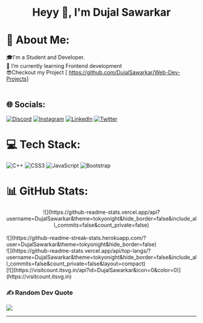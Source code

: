 <h1 align="center">Heyy 👋, I'm Dujal Sawarkar</h1>




# 💫 About Me:
🎓I'm a Student and Developer.<br>🌱 I’m currently learning Frontend development<br>😎Checkout my Project [ https://github.com/DujalSawarkar/Web-Dev-Projects]<br><br>


## 🌐 Socials:
[![Discord](https://img.shields.io/badge/Discord-%237289DA.svg?logo=discord&logoColor=white)](https://discord.gg/dujal#4079) [![Instagram](https://img.shields.io/badge/Instagram-%23E4405F.svg?logo=Instagram&logoColor=white)](https://instagram.com/dujalsawarkar_) [![LinkedIn](https://img.shields.io/badge/LinkedIn-%230077B5.svg?logo=linkedin&logoColor=white)](https://linkedin.com/in/dujalsawarkar) [![Twitter](https://img.shields.io/badge/Twitter-%231DA1F2.svg?logo=Twitter&logoColor=white)](https://twitter.com/@dujal_sawarkar) 

# 💻 Tech Stack:
![C++](https://img.shields.io/badge/c++-%2300599C.svg?style=plastic&logo=c%2B%2B&logoColor=white) ![CSS3](https://img.shields.io/badge/css3-%231572B6.svg?style=plastic&logo=css3&logoColor=white) ![JavaScript](https://img.shields.io/badge/javascript-%23323330.svg?style=plastic&logo=javascript&logoColor=%23F7DF1E) ![Bootstrap](https://img.shields.io/badge/bootstrap-%23563D7C.svg?style=plastic&logo=bootstrap&logoColor=white)
# 📊 GitHub Stats:

  <div align="center">
![](https://github-readme-stats.vercel.app/api?username=DujalSawarkar&theme=tokyonight&hide_border=false&include_all_commits=false&count_private=false)</div><br/>
![](https://github-readme-streak-stats.herokuapp.com/?user=DujalSawarkar&theme=tokyonight&hide_border=false)<br/>
![](https://github-readme-stats.vercel.app/api/top-langs/?username=DujalSawarkar&theme=tokyonight&hide_border=false&include_all_commits=false&count_private=false&layout=compact)
<br>
[![](https://visitcount.itsvg.in/api?id=DujalSawarkar&icon=0&color=0)](https://visitcount.itsvg.in)




### ✍️ Random Dev Quote
![](https://quotes-github-readme.vercel.app/api?type=horizontal&theme=tokyonight)

---


<!-- Proudly created with GPRM ( https://gprm.itsvg.in ) -->

